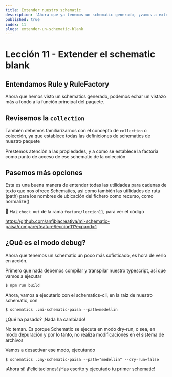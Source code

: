 ```yaml
---
title: Extender nuestro schematic
description: 'Ahora que ya tenemos un schematic generado, ¡vamos a extenderlo!'
published: true
index: 11
slugs: extender-un-schematic-blank
---
```


# Lección 11 - Extender el schematic blank

## Entendamos Rule y RuleFactory

Ahora que hemos visto un schematics generado, podemos echar un vistazo más a fondo a la función principal del paquete. 

<script src="https://gist.github.com/anfibiacreativa/3f300a9b2522e63794415ae7328b67bc.js"></script>

## Revisemos la `collection`

También debemos familiarizarnos con el concepto de `collection` o colección, ya que establece todas las definiciones de schematics de nuestro paquete

<script src="https://gist.github.com/anfibiacreativa/04c98a68a8b70bc6caf0fdc09e01793a.js"></script>

Prestemos atención a las propiedades, y a como se establece la factoría como punto de acceso de ese schematic de la colección

## Pasemos más opciones

Esta es una buena manera de entender todas las utilidades para cadenas de texto que nos ofrece Schematics, asi como también las utilidades de ruta (path) para los nombres de ubicación del fichero como recurso, como normalize()

📌 Haz `check out` de la rama `feature/leccion11`, para ver el código

https://github.com/anfibiacreativa/mi-schematic-paisa/compare/feature/leccion11?expand=1

## ¿Qué es el modo debug?

Ahora que tenemos un schematic un poco más sofisticado, es hora de verlo en acción.

Primero que nada debemos compilar y transpilar  nuestro typescript, así que vamos a ejecutar

```$ npm run build```

Ahora, vamos a ejecutarlo con el schematics-cli, en la raiz de nuestro schematic, con

```$ schematics .:mi-schematic-paisa --path=medellin```

¿Qué ha pasado? ¡Nada ha cambiado! 

No teman. Es porque Schematic se ejecuta en modo dry-run, o sea, en modo depuración y por lo tanto, no realiza modificaciones en el sistema de archivos

Vamos a desactivar ese modo, ejecutando

```$ schematics .:my-schematic-paisa --path="medellin" --dry-run=false```

¡Ahora si! ¡Felicitaciones! ¡Has escrito y ejecutado tu primer schematic!
